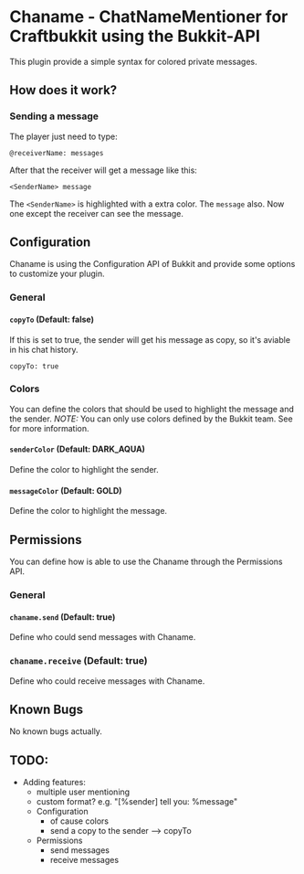 Chaname - ChatNameMentioner for Craftbukkit using the Bukkit-API
================================================================

This plugin provide a simple syntax for colored private messages.

How does it work?
-----------------

### Sending a message

The player just need to type:

    @receiverName: messages

After that the receiver will get a message like this:

    <SenderName> message

The `<SenderName>` is highlighted with a extra color. The `message` also. Now one except the receiver can see
the message.



Configuration
-------------

Chaname is using the Configuration API of Bukkit and provide some options to customize your plugin.

### General

#### `copyTo` (Default: false)

If this is set to true, the sender will get his message as copy, so it's aviable in his chat history.

    copyTo: true

### Colors

You can define the colors that should be used to highlight the message and the sender.
_NOTE:_ You can only use colors defined
by the Bukkit team. See for more information.

#### `senderColor` (Default: DARK_AQUA)

Define the color to highlight the sender.

#### `messageColor` (Default: GOLD)

Define the color to highlight the message.

Permissions
-----------

You can define how is able to use the Chaname through the Permissions API.

### General

#### `chaname.send` (Default: true)

Define who could send messages with Chaname.

### `chaname.receive` (Default: true)

Define who could receive messages with Chaname.

Known Bugs
----------

No known bugs actually.

TODO:
-----

- Adding features:
	- multiple user mentioning
	- custom format? e.g. "[%sender] tell you: %message"
	- Configuration
	    - of cause colors
	    - send a copy to the sender --> copyTo
	- Permissions
	    - send messages
	    - receive messages